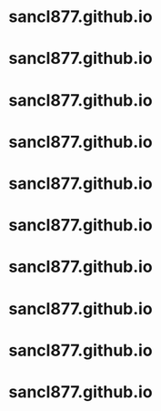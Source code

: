 # sancl877.github.io
# sancl877.github.io
# sancl877.github.io
# sancl877.github.io
# sancl877.github.io
# sancl877.github.io
# sancl877.github.io
# sancl877.github.io
# sancl877.github.io
# sancl877.github.io
